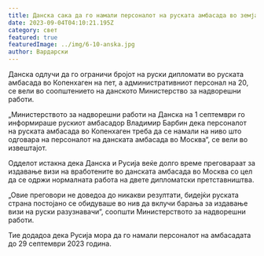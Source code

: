 ```yaml
---
title: Данска сака да го намали персоналот на руската амбасада во земјата
date: 2023-09-04T04:10:21.195Z
category: свет
featured: true
featuredImage: ../img/6-10-anska.jpg
author: Вардарски
---
```

Данска одлучи да го ограничи бројот на руски дипломати во руската амбасада во Копенхаген на пет, а административниот персонал на 20, се вели во соопштението на данското Министерство за надворешни работи.

„Министерството за надворешни работи на Данска на 1 септември го информираше рускиот амбасадор Владимир Барбин дека персоналот на руската амбасада во Копенхаген треба да се намали на ниво што одговара на персоналот на данската амбасада во Москва“, се вели во извештајот.

Одделот истакна дека Данска и Русија веќе долго време преговараат за издавање визи на вработените во данската амбасада во Москва со цел да се одржи нормалната работа на двете дипломатски претставништва.

„Овие преговори не доведоа до никакви резултати, бидејќи руската страна постојано се обидуваше во нив да вклучи барања за издавање визи на руски разузнавачи“, соопшти Министерството за надворешни работи.

Тие додадоа дека Русија мора да го намали персоналот на амбасадата до 29 септември 2023 година.
